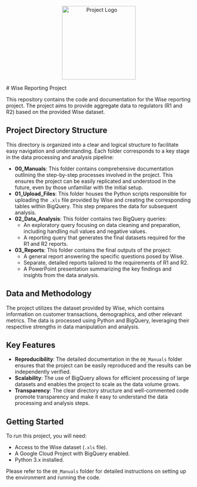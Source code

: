 <p align="center">
  <img src="path/to/your/logo.png" alt="Project Logo" width="200">
</p>
# Wise Reporting Project

This repository contains the code and documentation for the Wise reporting project. The project aims to provide aggregate data to regulators (R1 and R2) based on the provided Wise dataset.

## Project Directory Structure

This directory is organized into a clear and logical structure to facilitate easy navigation and understanding. Each folder corresponds to a key stage in the data processing and analysis pipeline:

* **00_Manuals**: This folder contains comprehensive documentation outlining the step-by-step processes involved in the project. This ensures the project can be easily replicated and understood in the future, even by those unfamiliar with the initial setup.
* **01_Upload_Files**: This folder houses the Python scripts responsible for uploading the `.xls` file provided by Wise and creating the corresponding tables within BigQuery. This step prepares the data for subsequent analysis.
* **02_Data_Analysis**: This folder contains two BigQuery queries:
    * An exploratory query focusing on data cleaning and preparation, including handling null values and negative values.
    * A reporting query that generates the final datasets required for the R1 and R2 reports.
* **03_Reports**: This folder contains the final outputs of the project:
    * A general report answering the specific questions posed by Wise.
    * Separate, detailed reports tailored to the requirements of R1 and R2.
    * A PowerPoint presentation summarizing the key findings and insights from the data analysis.

## Data and Methodology

The project utilizes the dataset provided by Wise, which contains information on customer transactions, demographics, and other relevant metrics. The data is processed using Python and BigQuery, leveraging their respective strengths in data manipulation and analysis.

## Key Features

* **Reproducibility**: The detailed documentation in the `00_Manuals` folder ensures that the project can be easily reproduced and the results can be independently verified.
* **Scalability**: The use of BigQuery allows for efficient processing of large datasets and enables the project to scale as the data volume grows.
* **Transparency**: The clear directory structure and well-commented code promote transparency and make it easy to understand the data processing and analysis steps.

## Getting Started

To run this project, you will need:

* Access to the Wise dataset (`.xls` file).
* A Google Cloud Project with BigQuery enabled.
* Python 3.x installed.

Please refer to the `00_Manuals` folder for detailed instructions on setting up the environment and running the code.

